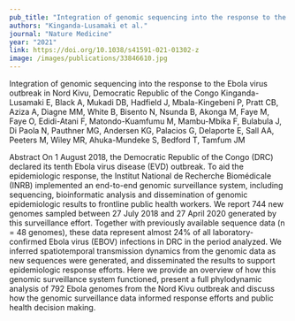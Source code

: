 ```yaml
---
pub_title: "Integration of genomic sequencing into the response to the Ebola virus outbreak in Nord Kivu, Democratic Republic of the Congo"
authors: "Kinganda-Lusamaki et al."
journal: "Nature Medicine"
year: "2021"
link: https://doi.org/10.1038/s41591-021-01302-z
image: /images/publications/33846610.jpg
---
```

Integration of genomic sequencing into the response to the Ebola virus outbreak in Nord Kivu, Democratic Republic of the Congo
Kinganda-Lusamaki E, Black A, Mukadi DB, Hadfield J, Mbala-Kingebeni P, Pratt CB, Aziza A, Diagne MM, White B, Bisento N, Nsunda B, Akonga M, Faye M, Faye O, Edidi-Atani F, Matondo-Kuamfumu M, Mambu-Mbika F, Bulabula J, Di Paola N, Pauthner MG, Andersen KG, Palacios G, Delaporte E, Sall AA, Peeters M, Wiley MR, Ahuka-Mundeke S, Bedford T, Tamfum JM


Abstract
On 1 August 2018, the Democratic Republic of the Congo (DRC) declared its tenth Ebola virus disease (EVD) outbreak. To aid the epidemiologic response, the Institut National de Recherche Biomédicale (INRB) implemented an end-to-end genomic surveillance system, including sequencing, bioinformatic analysis and dissemination of genomic epidemiologic results to frontline public health workers. We report 744 new genomes sampled between 27 July 2018 and 27 April 2020 generated by this surveillance effort. Together with previously available sequence data (n = 48 genomes), these data represent almost 24% of all laboratory-confirmed Ebola virus (EBOV) infections in DRC in the period analyzed. We inferred spatiotemporal transmission dynamics from the genomic data as new sequences were generated, and disseminated the results to support epidemiologic response efforts. Here we provide an overview of how this genomic surveillance system functioned, present a full phylodynamic analysis of 792 Ebola genomes from the Nord Kivu outbreak and discuss how the genomic surveillance data informed response efforts and public health decision making.

